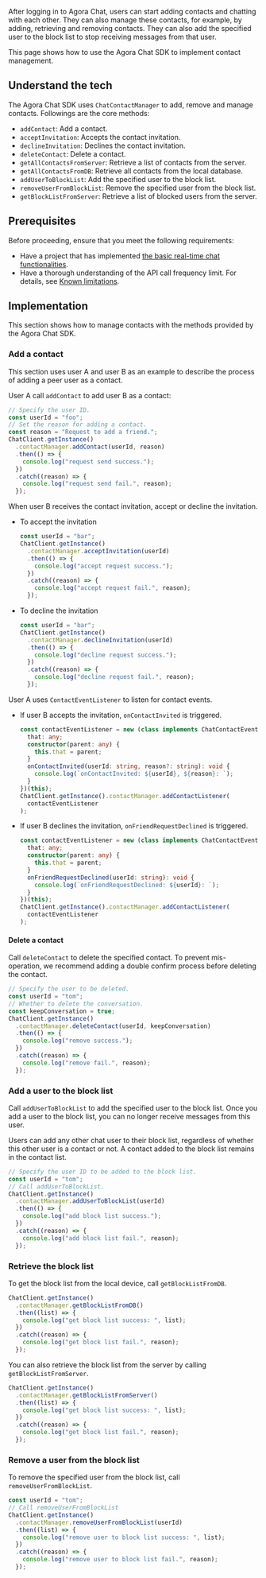 After logging in to Agora Chat, users can start adding contacts and chatting with each other. They can also manage these contacts, for example, by adding, retrieving and removing contacts. They can also add the specified user to the block list to stop receiving messages from that user.

This page shows how to use the Agora Chat SDK to implement contact management.

## Understand the tech

The Agora Chat SDK uses `ChatContactManager` to add, remove and manage contacts. Followings are the core methods:

- `addContact`: Add a contact.
- `acceptInvitation`: Accepts the contact invitation.
- `declineInvitation`: Declines the contact invitation.
- `deleteContact`: Delete a contact.
- `getAllContactsFromServer`: Retrieve a list of contacts from the server.
- `getAllContactsFromDB`: Retrieve all contacts from the local database.
- `addUserToBlockList`: Add the specified user to the block list.
- `removeUserFromBlockList`: Remove the specified user from the block list.
- `getBlockListFromServer`: Retrieve a list of blocked users from the server.

## Prerequisites

Before proceeding, ensure that you meet the following requirements:

- Have a project that has implemented [the basic real-time chat functionalities]().
- Have a thorough understanding of the API call frequency limit. For details, see [Known limitations]().

## Implementation

This section shows how to manage contacts with the methods provided by the Agora Chat SDK.

### Add a contact

This section uses user A and user B as an example to describe the process of adding a peer user as a contact.

User A call `addContact` to add user B as a contact:

```typescript
// Specify the user ID.
const userId = "foo";
// Set the reason for adding a contact.
const reason = "Request to add a friend.";
ChatClient.getInstance()
  .contactManager.addContact(userId, reason)
  .then(() => {
    console.log("request send success.");
  })
  .catch((reason) => {
    console.log("request send fail.", reason);
  });
```

When user B receives the contact invitation, accept or decline the invitation.

- To accept the invitation

  ```typescript
  const userId = "bar";
  ChatClient.getInstance()
    .contactManager.acceptInvitation(userId)
    .then(() => {
      console.log("accept request success.");
    })
    .catch((reason) => {
      console.log("accept request fail.", reason);
    });
  ```

- To decline the invitation

  ```typescript
  const userId = "bar";
  ChatClient.getInstance()
    .contactManager.declineInvitation(userId)
    .then(() => {
      console.log("decline request success.");
    })
    .catch((reason) => {
      console.log("decline request fail.", reason);
    });
  ```

User A uses `ContactEventListener` to listen for contact events. 

- If user B accepts the invitation, `onContactInvited` is triggered.

  ```typescript
  const contactEventListener = new (class implements ChatContactEventListener {
    that: any;
    constructor(parent: any) {
      this.that = parent;
    }
    onContactInvited(userId: string, reason?: string): void {
      console.log(`onContactInvited: ${userId}, ${reason}: `);
    }
  })(this);
  ChatClient.getInstance().contactManager.addContactListener(
    contactEventListener
  );
  ```

- If user B declines the invitation, `onFriendRequestDeclined` is triggered.

  ```typescript
  const contactEventListener = new (class implements ChatContactEventListener {
    that: any;
    constructor(parent: any) {
      this.that = parent;
    }
    onFriendRequestDeclined(userId: string): void {
      console.log(`onFriendRequestDeclined: ${userId}: `);
    }
  })(this);
  ChatClient.getInstance().contactManager.addContactListener(
    contactEventListener
  );
  ```

#### Delete a contact

Call `deleteContact` to delete the specified contact. To prevent mis-operation, we recommend adding a double confirm process before deleting the contact.

```typescript
// Specify the user to be deleted.
const userId = "tom";
// Whether to delete the conversation.
const keepConversation = true;
ChatClient.getInstance()
  .contactManager.deleteContact(userId, keepConversation)
  .then(() => {
    console.log("remove success.");
  })
  .catch((reason) => {
    console.log("remove fail.", reason);
  });
```

### Add a user to the block list

Call `addUserToBlockList` to add the specified user to the block list. Once you add a user to the block list, you can no longer receive messages from this user.

<div class="note alert">Users can add any other chat user to their block list, regardless of whether this other user is a contact or not. A contact added to the block list remains in the contact list.</div>

```typescript
// Specify the user ID to be added to the block list.
const userId = "tom";
// Call addUserToBlockList.
ChatClient.getInstance()
  .contactManager.addUserToBlockList(userId)
  .then(() => {
    console.log("add block list success.");
  })
  .catch((reason) => {
    console.log("add block list fail.", reason);
  });
```

### Retrieve the block list

To get the block list from the local device, call `getBlockListFromDB`.

```typescript
ChatClient.getInstance()
  .contactManager.getBlockListFromDB()
  .then((list) => {
    console.log("get block list success: ", list);
  })
  .catch((reason) => {
    console.log("get block list fail.", reason);
  });
```

You can also retrieve the block list from the server by calling `getBlockListFromServer`.

```typescript
ChatClient.getInstance()
  .contactManager.getBlockListFromServer()
  .then((list) => {
    console.log("get block list success: ", list);
  })
  .catch((reason) => {
    console.log("get block list fail.", reason);
  });
```

### Remove a user from the block list

To remove the specified user from the block list, call `removeUserFromBlockList`. 

```typescript
const userId = "tom";
// Call removeUserFromBlockList
ChatClient.getInstance()
  .contactManager.removeUserFromBlockList(userId)
  .then((list) => {
    console.log("remove user to block list success: ", list);
  })
  .catch((reason) => {
    console.log("remove user to block list fail.", reason);
  });
```
